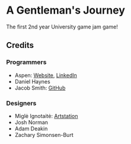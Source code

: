 # A Gentleman's Journey
The first 2nd year University game jam game!

## Credits
### Programmers
* Aspen: [Website](https://imaspen.dev), [LinkedIn](https://www.linkedin.com/in/aspen-thompson-337b68182/)
* Daniel Haynes
* Jacob Smith: [GitHub](https://github.com/JagubSmof)

### Designers
* Miglė Ignotaitė: [Artstation](https://ignamist.artstation.com/)
* Josh Norman
* Adam Deakin
* Zachary Simonsen-Burt

